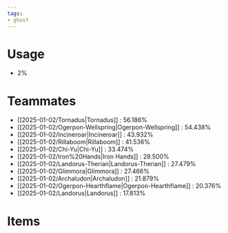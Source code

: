 ```yaml
---
tags:
- ghost
---
```

# Usage
- 2%
# Teammates
- [[2025-01-02/Tornadus|Tornadus]] : 56.186%
- [[2025-01-02/Ogerpon-Wellspring|Ogerpon-Wellspring]] : 54.438%
- [[2025-01-02/Incineroar|Incineroar]] : 43.932%
- [[2025-01-02/Rillaboom|Rillaboom]] : 41.536%
- [[2025-01-02/Chi-Yu|Chi-Yu]] : 33.474%
- [[2025-01-02/Iron%20Hands|Iron Hands]] : 28.500%
- [[2025-01-02/Landorus-Therian|Landorus-Therian]] : 27.479%
- [[2025-01-02/Glimmora|Glimmora]] : 27.466%
- [[2025-01-02/Archaludon|Archaludon]] : 21.879%
- [[2025-01-02/Ogerpon-Hearthflame|Ogerpon-Hearthflame]] : 20.376%
- [[2025-01-02/Landorus|Landorus]] : 17.813%
# Items